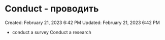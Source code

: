 # Conduct - проводить

Created: February 21, 2023 6:42 PM
Updated: February 21, 2023 6:42 PM

- conduct a survey Conduct a research